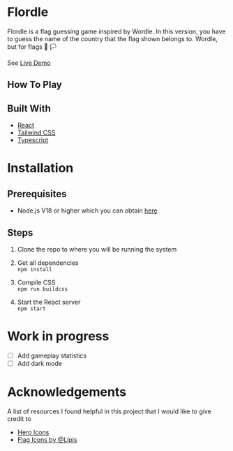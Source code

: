 # Flordle
<a name="readme-top"></a>
Flordle is a flag guessing game inspired by Wordle. In this version, you have to guess the name of the country that the flag shown belongs to. Wordle, but for flags :black_flag: :white_flag:

See [Live Demo](https://flordle.cloud12.co.za)

## How To Play

## Built With
* [React](https://react.dev/)
* [Tailwind CSS](https://tailwindcss.com/)
* [Typescript](https://www.typescriptlang.org/)



# Installation
## Prerequisites
- Node.js V18 or higher which you can obtain [here](https://nodejs.dev/en/download/)

## Steps
1. Clone the repo to where you will be running the system

2. Get all dependencies<br>
`npm install`

3. Compile CSS<br>
`npm run buildcss`

4. Start the React server<br>
`npm start`

# Work in progress
- [ ] Add gameplay statistics
- [ ] Add dark mode

# Acknowledgements
<a name="acknowledgements"></a>
A list of resources I found helpful in this project that I would like to give credit to 
* [Hero Icons](https://heroicons.com/)
* [Flag Icons by @Lipis](https://github.com/lipis/flag-icons)